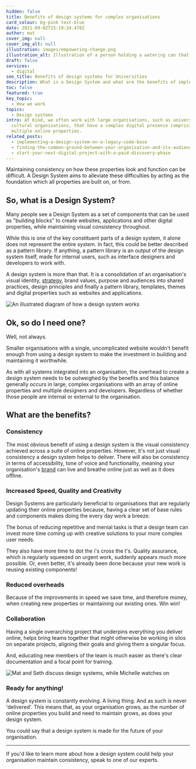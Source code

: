 ```yaml
---
hidden: false
title: Benefits of design systems for complex organisations
card_colour: bg-pink text-blue
date: 2021-09-02T15:19:24.478Z
author: mat
cover_img: null
cover_img_alt: null
illustration: images/empowering-change.png
illustration_alt: Illustration of a person holding a watering can that waters many plants
draft: false
services:
  - digital
seo_title: Benefits of design systems for Universities
description: What is a Design System and what are the benefits of implementing one?
toc: false
featured: true
key_topic:
  - How we work
topics:
  - Design systems
intro: At Kind, we often work with large organisations, such as universities and
  cultural organisations, that have a complex digital presence comprising
  multiple online properties.
related_posts:
  - implementing-a-design-system-on-a-legacy-code-base
  - finding-the-common-ground-between-your-organisation-and-its-audience
  - start-your-next-digital-project-with-a-paid-discovery-phase
---
```

Maintaining consistency on how these properties look and function can be difficult. A Design System aims to alleviate these difficulties by acting as the foundation which all properties are built on, or from.

## So, what is a Design System?

Many people see a Design System as a set of components that can be used as "building blocks" to create websites, applications and other digital properties, while maintaining visual consistency throughout.

While this is one of the key constituent parts of a design system, it alone does not represent the entire system. In fact, this could be better described as a pattern library. If anything, a pattern library is an output of the design system itself, made for internal users, such as interface designers and developers to work with.

A design system is more than that. It is a consolidation of an organisation's visual identity, [strategy](/services/strategy/), brand values, purpose and audiences into shared practices, design principles and finally a pattern library, templates, themes and digital properties such as websites and applications.

![An illustrated diagram of how a design system works](https://madebykind.imgix.net/design-systems-diagram.png)

## Ok, so do I need one?

Well, not always.

Smaller organisations with a single, uncomplicated website wouldn't benefit enough from using a design system to make the investment in building and maintaining it worthwhile.

As with all systems integrated into an organisation, the overhead to create a design system needs to be outweighed by the benefits and this balance generally occurs in large, complex organisations with an array of online properties and multiple designers and developers. Regardless of whether those people are internal or external to the organisation.

## What are the benefits?

### Consistency

The most obvious benefit of using a design system is the visual consistency achieved across a suite of online properties. However, it's not just visual consistency a design system helps to deliver. There will also be consistency in terms of accessibility, tone of voice and functionality, meaning your organisation's [brand](/services/brand/
) can live and breathe online just as well as it does offline.

### Increased Speed, Quality and Creativity

Design Systems are particularly beneficial to organisations that are regularly updating their online properties because, having a clear set of base rules and components makes doing the every day work a breeze.

The bonus of reducing repetitive and menial tasks is that a design team can invest more time coming up with creative solutions to your more complex user needs.

They also have more time to dot the i's cross the t's. Quality assurance, which is regularly squeezed on urgent work, suddenly appears much more possible. Or, even better, it's already been done because your new work is reusing existing components!

### Reduced overheads

Because of the improvements in speed we save time, and therefore money, when creating new properties or maintaining our existing ones. Win win!

### Collaboration

Having a single overarching project that underpins everything you deliver online, helps bring teams together that might otherwise be working in silos on separate projects, aligning their goals and giving them a singular focus.

And, educating new members of the team is much easier as there's clear documentation and a focal point for training.

![Mat and Seth discuss design systems, while Michelle watches on](https://madebykind.imgix.net/kind-team-meeting.jpg)

### Ready for anything!

A design system is constantly evolving. A living thing. And as such is never 'delivered'. This means that, as your organisation grows, as the number of online properties you build and need to maintain grows, as does your design system.

You could say that a design system is made for the future of your organisation.

---

If you'd like to learn more about how a design system could help your organisation maintain consistency, speak to one of our experts.